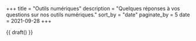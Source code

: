 +++
title = "Outils numériques"
description = "Quelques réponses à vos questions sur nos outils numériques."
sort_by = "date"
paginate_by = 5
date = 2021-09-28
+++

{{ draft() }}

